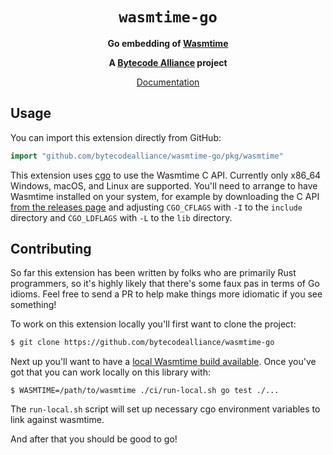 <div align="center">
  <h1><code>wasmtime-go</code></h1>

  <p>
    <strong>Go embedding of
    <a href="https://github.com/bytecodealliance/wasmtime">Wasmtime</a></strong>
  </p>

  <strong>A <a href="https://bytecodealliance.org/">Bytecode Alliance</a> project</strong>

  <p>
    <a href="https://pkg.go.dev/github.com/bytecodealliance/wasmtime-go/pkg/wasmtime">
      Documentation
    </a>
  </p>

</div>

## Usage

You can import this extension directly from GitHub:

```go
import "github.com/bytecodealliance/wasmtime-go/pkg/wasmtime"
```

This extension uses [cgo](https://golang.org/cmd/cgo/) to use the Wasmtime C
API. Currently only x86\_64 Windows, macOS, and Linux are supported. You'll need
to arrange to have Wasmtime installed on your system, for example by downloading
the C API [from the releases
page](https://github.com/bytecodealliance/wasmtime/releases) and adjusting
`CGO_CFLAGS` with `-I` to the `include` directory and `CGO_LDFLAGS` with `-L` to
the `lib` directory.

## Contributing

So far this extension has been written by folks who are primarily Rust
programmers, so it's highly likely that there's some faux pas in terms of Go
idioms. Feel free to send a PR to help make things more idiomatic if you see
something!

To work on this extension locally you'll first want to clone the project:

```sh
$ git clone https://github.com/bytecodealliance/wasmtime-go
```

Next up you'll want to have a [local Wasmtime build
available](https://bytecodealliance.github.io/wasmtime/contributing-building.html).
Once you've got that you can work locally on this library with:

```
$ WASMTIME=/path/to/wasmtime ./ci/run-local.sh go test ./...
```

The `run-local.sh` script will set up necessary cgo environment variables to
link against wasmtime.

And after that you should be good to go!
